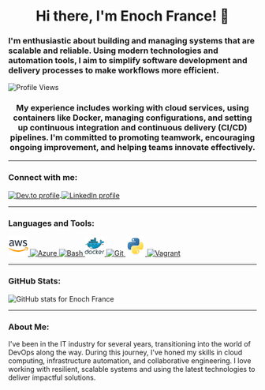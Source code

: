 <h1 align="center">Hi there, I'm Enoch France! 👋</h1>

<h3 align="left">
  I'm enthusiastic about building and managing systems that are scalable and reliable. Using modern technologies and automation tools, I aim to simplify software development and delivery processes to make workflows more efficient.
</h3>

<p align="left">
  <img src="https://komarev.com/ghpvc/?username=niifrance&label=Profile%20Views&color=0e75b6&style=flat-square" alt="Profile Views" />
</p>

<h3 align="center">
  My experience includes working with cloud services, using containers like Docker, managing configurations, and setting up continuous integration and continuous delivery (CI/CD) pipelines. I'm committed to promoting teamwork, encouraging ongoing improvement, and helping teams innovate effectively.
</h3>

---

<h3>Connect with me:</h3>
<p>
  <a href="https://dev.to/@niifrance" target="_blank">
    <img align="center" src="https://raw.githubusercontent.com/rahuldkjain/github-profile-readme-generator/master/src/images/icons/Social/devto.svg" alt="Dev.to profile" height="30" width="40" />
  </a>
  <a href="https://www.linkedin.com/in/enochniilantefrance/" target="_blank">
    <img align="center" src="https://raw.githubusercontent.com/rahuldkjain/github-profile-readme-generator/master/src/images/icons/Social/linked-in-alt.svg" alt="LinkedIn profile" height="30" width="40" />
  </a>
</p>

---

<h3>Languages and Tools:</h3>
<p>
  <a href="https://aws.amazon.com" target="_blank" rel="noreferrer">
    <img src="https://raw.githubusercontent.com/devicons/devicon/master/icons/amazonwebservices/amazonwebservices-original-wordmark.svg" alt="AWS" width="40" height="40"/>
  </a>
  <a href="https://azure.microsoft.com/en-in/" target="_blank" rel="noreferrer">
    <img src="https://www.vectorlogo.zone/logos/microsoft_azure/microsoft_azure-icon.svg" alt="Azure" width="40" height="40"/>
  </a>
  <a href="https://www.gnu.org/software/bash/" target="_blank" rel="noreferrer">
    <img src="https://www.vectorlogo.zone/logos/gnu_bash/gnu_bash-icon.svg" alt="Bash" width="40" height="40"/>
  </a>
  <a href="https://www.docker.com/" target="_blank" rel="noreferrer">
    <img src="https://raw.githubusercontent.com/devicons/devicon/master/icons/docker/docker-original-wordmark.svg" alt="Docker" width="40" height="40"/>
  </a>
  <a href="https://git-scm.com/" target="_blank" rel="noreferrer">
    <img src="https://www.vectorlogo.zone/logos/git-scm/git-scm-icon.svg" alt="Git" width="40" height="40"/>
  </a>
  <a href="https://www.python.org" target="_blank" rel="noreferrer">
    <img src="https://raw.githubusercontent.com/devicons/devicon/master/icons/python/python-original.svg" alt="Python" width="40" height="40"/>
  </a>
  <a href="https://www.vagrantup.com/" target="_blank" rel="noreferrer">
    <img src="https://www.vectorlogo.zone/logos/vagrantup/vagrantup-icon.svg" alt="Vagrant" width="40" height="40"/>
  </a>
  <!-- Add more tools as needed -->
</p>

---

<h3>GitHub Stats:</h3>
<p>
  <img align="center" src="https://github-readme-stats.vercel.app/api/top-langs?username=niifrance&show_icons=true&locale=en&layout=compact&theme=dark" alt="GitHub stats for Enoch France" />
</p>

---

<h3>About Me:</h3>
<p>
  I've been in the IT industry for several years, transitioning into the world of DevOps along the way. During this journey, I've honed my skills in cloud computing, infrastructure automation, and collaborative engineering. I love working with resilient, scalable systems and using the latest technologies to deliver impactful solutions.
</p>
